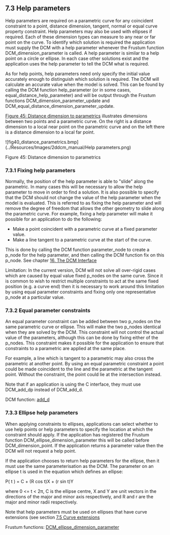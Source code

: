 ## 7.3 Help parameters

Help parameters are required on a parametric curve for any coincident constraint to a point, distance dimension, tangent, normal or equal curve property constraint. 
Help parameters may also be used with ellipses if required. 
Each of these dimension types can measure to any near or far point on the curve. 
To identify which solution is required the application must supply the DCM with a help parameter whenever the Frustum function DCM\_dimension\_parameter is called. 
A help parameter is similar to a help point on a circle or ellipse. 
In each case other solutions exist and the application uses the help parameter to tell the DCM what is required.

As for help points, help parameters need only specify the initial value accurately enough to distinguish which solution is required. 
The DCM will calculate an accurate value when the model is solved. 
This can be found by calling the DCM function help\_parameter (or in some cases, equal\_distance\_help\_parameter) and will be output through the Frustum functions DCM\_dimension\_parameter\_update and DCM\_equal\_distance\_dimension\_parameter\_update.

[Figure 45: Distance dimension to parametrics](#_Ref420906600) illustrates dimensions between two points and a parametric curve. 
On the right is a distance dimension to a local near point on the parametric curve and on the left there is a distance dimension to a local far point.

![fig40_distance_parametrics.bmp](../Resources/Images/2ddcm_manual/Help parameters.png)

Figure 45: Distance dimension to parametrics

### 7.3.1 Fixing help parameters

Normally, the position of the help parameter is able to "slide" along the parametric. 
In many cases this will be necessary to allow the help parameter to move in order to find a solution. 
It is also possible to specify that the DCM should not change the value of the help parameter when the model is evaluated. 
This is referred to as fixing the help parameter and will remove the degree of freedom that allows the other geometry to slide along the parametric curve. 
For example, fixing a help parameter will make it possible for an application to do the following:

- Make a point coincident with a parametric curve at a fixed parameter value.
- Make a line tangent to a parametric curve at the start of the curve.

This is done by calling the DCM function parameter\_node to create a p\_node for the help parameter, and then calling the DCM function fix on this p\_node. 
See chapter [16\. The DCM Interface](16._The_DCM_Interface.md)

Limitation: In the current version, DCM will not solve all over-rigid cases which are caused by equal value fixed p\_nodes on the same curve. 
Since it is common to wish to restrict multiple constraints to act at the same fixed position (e.g. 
a curve end) then it is necessary to work around this limitation by using equal parameter constraints and fixing only one representative p\_node at a particular value.

### 7.3.2 Equal parameter constraints

An equal parameter constraint can be added between two p\_nodes on the same parametric curve or ellipse. 
This will make the two p\_nodes identical when they are solved by the DCM. 
This constraint will not control the actual value of the parameters, although this can be done by fixing either of the p\_nodes. 
This constraint makes it possible for the application to ensure that constraints to a parametric are applied at the same place.

For example, a line which is tangent to a parametric may also cross the parametric at another point. 
By using an equal parametric constraint a point could be made coincident to the line and the parametric at the tangent point. 
Without the constraint, the point could lie at the intersection instead.

Note that if an application is using the C interface, they must use DCM\_add\_dp instead of DCM\_add\_d.

DCM function: [add\_d](16.3._Defining_the_model_data.md)

### 7.3.3 Ellipse help parameters

When applying constraints to ellipses, applications can select whether to use help points or help parameters to specify the location at which the constraint should apply. 
If the application has registered the Frustum function DCM\_ellipse\_dimension\_parameter this will be called before DCM\_dimension\_point. 
If the application returns a parameter value then the DCM will not request a help point.

If the application chooses to return help parameters for the ellipse, then it must use the same parameterisation as the DCM. 
The parameter on an ellipse t is used in the equation which defines an ellipse:

P( t ) = C \+ (R cos t)X \+ (r sin t)Y

where 0 <= t < 2π, C is the ellipse centre, X and Y are unit vectors in the directions of the major and minor axis respectively, and R and r are the major and minor radii respectively.

Note that help parameters must be used on ellipses that have curve extensions (see section [7.5 Curve extensions](7.5._Curve_extensions.md)

Frustum functions: [DCM\_ellipse\_dimension\_parameter](17.2._Basic_dimension_functions.md)

